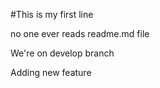 #This is my first line

no one ever reads readme.md file

We're on develop branch

Adding new feature